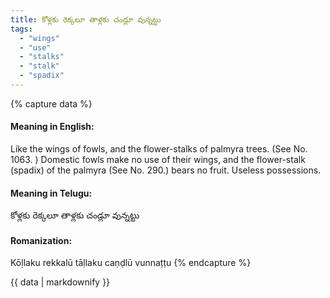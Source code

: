 ```yaml
---
title: కోళ్లకు రెక్కలూ తాళ్లకు చండ్లూ వున్నట్టు
tags:
  - "wings"
  - "use"
  - "stalks"
  - "stalk"
  - "spadix"
---
```


{% capture data %}
#### Meaning in English:
Like the wings of fowls, and the flower-stalks of palmyra trees.
(See No. 1063. )
Domestic fowls make no use of their wings, and the flower-stalk (spadix) of the palmyra (See No. 290.) bears no fruit.
Useless possessions.

#### Meaning in Telugu:
కోళ్లకు రెక్కలూ తాళ్లకు చండ్లూ వున్నట్టు

#### Romanization:
Kōḷlaku rekkalū tāḷlaku caṇḍlū vunnaṭṭu
{% endcapture %}

{{ data | markdownify }}

